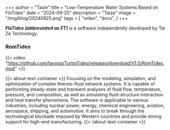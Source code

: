 +++
author = "Taize"
title = "Low-Temperature Water Systems Based on FloTides"
date = "2024-09-25"
description = "Taize"
image = "/img/blog/20240925.png"
tags = [
    "video",
    "docs",
]
+++

***FloTides (abbreviated as FT)*** is a software independently developed by Tai Ze Technology. <!--more--> 

### RomTides
{{< video "https://github.com/fanxgg/TurboTides/releases/download/V1.0/RomTides.mp4" >}}


{{< about-text-container >}}
Focusing on the modeling, simulation, and optimization of complex thermo-fluid network systems. It is capable of performing steady-state and transient analyses of fluid flow, temperature, pressure, and composition, as well as simulating fluid-structure interaction and heat transfer phenomena. The software is applicable to various industries, including nuclear power, energy, chemical engineering, aviation, aerospace, shipping, and automotive. It aims to break through the technological blockade imposed by Western countries and provide strong support for high-end manufacturing.
{{< /about-text-container >}}






